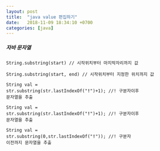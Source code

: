 ```yaml
---
layout: post
title:  "java value 편집하기"
date:   2018-11-09 18:34:10 +0700
categories: [java]
---
```

##### 자바 문자열 
  

<code>String.substring(start) // 시작위치부터 마지막자리까지 값  </code>

<code>String.substring(start, end) // 시작위치부터 지정한 위치까지 값  </code>

<code>String val = str.substring(str.lastIndexOf("**!**")+1); //! 구분자이후 문자열을 추출  </code>

<code>String val = str.substring(str.lastIndexOf("**!**")+1); //! 구분자이후 문자열을 추출  </code>  

<code>String val = str.substring(0,str.lastIndexOf("**!**")); //! 구분자 이전까지 문자열을 추출  </code>  




### 
